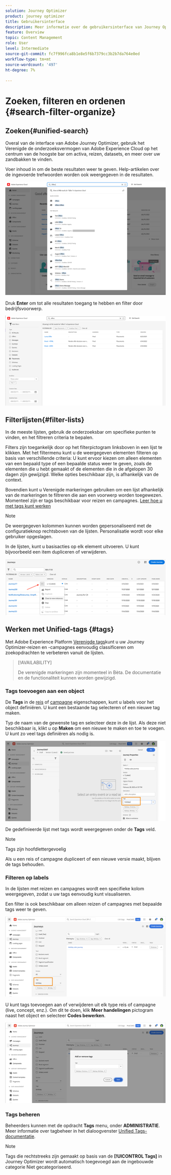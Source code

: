 ```yaml
---
solution: Journey Optimizer
product: journey optimizer
title: Gebruikersinterface
description: Meer informatie over de gebruikersinterface van Journey Optimizer
feature: Overview
topic: Content Management
role: User
level: Intermediate
source-git-commit: fc7f996fca8b1e8e5f6b7379cc3b2b7da764e0ed
workflow-type: tm+mt
source-wordcount: '497'
ht-degree: 7%

---
```



# Zoeken, filteren en ordenen {#search-filter-organize}

## Zoeken{#unified-search}

Overal van de interface van Adobe Journey Optimizer, gebruik het Verenigde de onderzoeksvermogen van Adobe Experience Cloud op het centrum van de hoogste bar om activa, reizen, datasets, en meer over uw zandbakken te vinden.

Voer inhoud in om de beste resultaten weer te geven. Help-artikelen over de ingevoerde trefwoorden worden ook weergegeven in de resultaten.

![](assets/unified-search.png)

Druk **Enter** om tot alle resultaten toegang te hebben en filter door bedrijfsvoorwerp.

![](assets/search-and-filter.png)

## Filterlijsten{#filter-lists}

In de meeste lijsten, gebruik de onderzoeksbar om specifieke punten te vinden, en het filtreren criteria te bepalen.

Filters zijn toegankelijk door op het filterpictogram linksboven in een lijst te klikken. Met het filtermenu kunt u de weergegeven elementen filteren op basis van verschillende criteria: U kunt ervoor kiezen om alleen elementen van een bepaald type of een bepaalde status weer te geven, zoals de elementen die u hebt gemaakt of de elementen die in de afgelopen 30 dagen zijn gewijzigd. Welke opties beschikbaar zijn, is afhankelijk van de context.

Bovendien kunt u Verenigde markeringen gebruiken om een lijst afhankelijk van de markeringen te filtreren die aan een voorwerp worden toegewezen. Momenteel zijn er tags beschikbaar voor reizen en campagnes. [Leer hoe u met tags kunt werken](#tags)

>[!NOTE]
>
>De weergegeven kolommen kunnen worden gepersonaliseerd met de configuratieknop rechtsboven van de lijsten. Personalisatie wordt voor elke gebruiker opgeslagen.

In de lijsten, kunt u basisacties op elk element uitvoeren. U kunt bijvoorbeeld een item dupliceren of verwijderen.

![](assets/journey4.png)

## Werken met Unified-tags {#tags}

Met Adobe Experience Platform [Verenigde tags](https://experienceleague.adobe.com/docs/experience-platform/administrative-tags/overview.html)kunt u uw Journey Optimizer-reizen en -campagnes eenvoudig classificeren om zoekopdrachten te verbeteren vanuit de lijsten.

>[!AVAILABILITY]
>
>De verenigde markeringen zijn momenteel in Bèta. De documentatie en de functionaliteit kunnen worden gewijzigd.

### Tags toevoegen aan een object

De **Tags** in de [reis](../building-journeys/journey-gs.md#change-properties) of [campagne](../campaigns/create-campaign.md#create) eigenschappen, kunt u labels voor het object definiëren. U kunt een bestaande tag selecteren of een nieuwe tag maken.

Typ de naam van de gewenste tag en selecteer deze in de lijst. Als deze niet beschikbaar is, klikt u op **Maken** om een nieuwe te maken en toe te voegen. U kunt zo veel tags definiëren als nodig is.

![](assets/tags1.png)

De gedefinieerde lijst met tags wordt weergegeven onder de **Tags** veld.

>[!NOTE]
>
> Tags zijn hoofdlettergevoelig
> 
> Als u een reis of campagne dupliceert of een nieuwe versie maakt, blijven de tags behouden.

### Filteren op labels

In de lijsten met reizen en campagnes wordt een specifieke kolom weergegeven, zodat u uw tags eenvoudig kunt visualiseren.

Een filter is ook beschikbaar om alleen reizen of campagnes met bepaalde tags weer te geven.

![](assets/tags2.png)

U kunt tags toevoegen aan of verwijderen uit elk type reis of campagne (live, concept, enz.). Om dit te doen, klik **Meer handelingen** pictogram naast het object en selecteer **Codes bewerken**.

![](assets/tags3.png)

### Tags beheren

Beheerders kunnen met de opdracht **Tags** menu, onder **ADMINISTRATIE**. Meer informatie over tagbeheer in het dialoogvenster [Unified Tags-documentatie](https://experienceleague.adobe.com/docs/experience-platform/administrative-tags/ui/managing-tags.html).

>[!NOTE]
>
> Tags die rechtstreeks zijn gemaakt op basis van de **[!UICONTROL Tags]** in Journey Optimizer wordt automatisch toegevoegd aan de ingebouwde categorie Niet gecategoriseerd.

